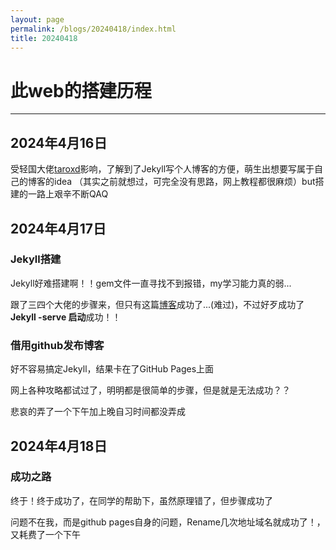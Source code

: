 ```yaml
---
layout: page
permalink: /blogs/20240418/index.html
title: 20240418
---
```




# 此web的搭建历程

------



## 2024年4月16日

受轻国大佬[taroxd](https://blog.taroxd.com/)影响，了解到了Jekyll写个人博客的方便，萌生出想要写属于自己的博客的idea
（其实之前就想过，可完全没有思路，网上教程都很麻烦）but搭建的一路上艰辛不断QAQ

## 2024年4月17日

### Jekyll搭建

Jekyll好难搭建啊！！gem文件一直寻找不到报错，my学习能力真的弱...

跟了三四个大佬的步骤来，但只有这篇[博客](https://zzy979.github.io/posts/creating-personal-blog-site/)成功了...(难过)，不过好歹成功了<br>
**Jekyll -serve 启动**成功！！

### 借用github发布博客

好不容易搞定Jekyll，结果卡在了GitHub Pages上面

网上各种攻略都试过了，明明都是很简单的步骤，但是就是无法成功？？

悲哀的弄了一个下午加上晚自习时间都没弄成

## 2024年4月18日

### 成功之路

终于！终于成功了，在同学的帮助下，虽然原理错了，但步骤成功了

问题不在我，而是github pages自身的问题，Rename几次地址域名就成功了！，又耗费了一个下午